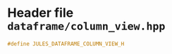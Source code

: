 ---
---

# Header file `dataframe/column_view.hpp`<a id="dataframe/column_view.hpp"></a>

``` cpp
#define JULES_DATAFRAME_COLUMN_VIEW_H
```
